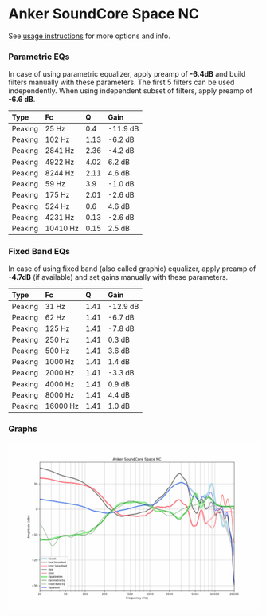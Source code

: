 # Anker SoundCore Space NC
See [usage instructions](https://github.com/jaakkopasanen/AutoEq#usage) for more options and info.

### Parametric EQs
In case of using parametric equalizer, apply preamp of **-6.4dB** and build filters manually
with these parameters. The first 5 filters can be used independently.
When using independent subset of filters, apply preamp of **-6.6 dB**.

| Type    | Fc       |    Q | Gain     |
|:--------|:---------|:-----|:---------|
| Peaking | 25 Hz    | 0.4  | -11.9 dB |
| Peaking | 102 Hz   | 1.13 | -6.2 dB  |
| Peaking | 2841 Hz  | 2.36 | -4.2 dB  |
| Peaking | 4922 Hz  | 4.02 | 6.2 dB   |
| Peaking | 8244 Hz  | 2.11 | 4.6 dB   |
| Peaking | 59 Hz    | 3.9  | -1.0 dB  |
| Peaking | 175 Hz   | 2.01 | -2.6 dB  |
| Peaking | 524 Hz   | 0.6  | 4.6 dB   |
| Peaking | 4231 Hz  | 0.13 | -2.6 dB  |
| Peaking | 10410 Hz | 0.15 | 2.5 dB   |

### Fixed Band EQs
In case of using fixed band (also called graphic) equalizer, apply preamp of **-4.7dB**
(if available) and set gains manually with these parameters.

| Type    | Fc       |    Q | Gain     |
|:--------|:---------|:-----|:---------|
| Peaking | 31 Hz    | 1.41 | -12.9 dB |
| Peaking | 62 Hz    | 1.41 | -6.7 dB  |
| Peaking | 125 Hz   | 1.41 | -7.8 dB  |
| Peaking | 250 Hz   | 1.41 | 0.3 dB   |
| Peaking | 500 Hz   | 1.41 | 3.6 dB   |
| Peaking | 1000 Hz  | 1.41 | 1.4 dB   |
| Peaking | 2000 Hz  | 1.41 | -3.3 dB  |
| Peaking | 4000 Hz  | 1.41 | 0.9 dB   |
| Peaking | 8000 Hz  | 1.41 | 4.4 dB   |
| Peaking | 16000 Hz | 1.41 | 1.0 dB   |

### Graphs
![](./Anker%20SoundCore%20Space%20NC.png)